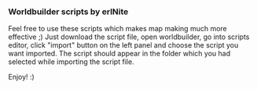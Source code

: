 ### Worldbuilder scripts by erlNite

Feel free to use these scripts which makes map making much more effective ;)
Just download the script file, open worldbuilder, go into scripts editor, click "import" button on the left panel and choose the script you want imported.
The script should appear in the folder which you had selected while importing the script file.

Enjoy! :)
